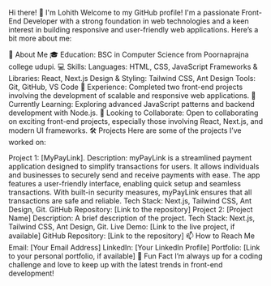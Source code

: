 Hi there! 👋 I'm Lohith
Welcome to my GitHub profile! I'm a passionate Front-End Developer with a strong foundation in web technologies and a keen interest in building responsive and user-friendly web applications. Here’s a bit more about me:

🚀 About Me
🎓 Education: BSC in Computer Science from Poornaprajna college udupi.
💻 Skills:
Languages: HTML, CSS, JavaScript
Frameworks & Libraries: React, Next.js
Design & Styling: Tailwind CSS, Ant Design
Tools: Git, GitHub, VS Code
💼 Experience: Completed two front-end projects involving the development of scalable and responsive web applications.
🌱 Currently Learning: Exploring advanced JavaScript patterns and backend development with Node.js.
🤝 Looking to Collaborate: Open to collaborating on exciting front-end projects, especially those involving React, Next.js, and modern UI frameworks.
🛠️ Projects
Here are some of the projects I’ve worked on:

Project 1: [MyPayLink].
Description: myPayLink is a streamlined payment application designed to simplify transactions for users. It allows individuals and businesses to securely send and receive payments with ease. The app features a user-friendly interface, enabling quick setup and seamless transactions. With built-in security measures, myPayLink ensures that all transactions are safe and reliable.
Tech Stack: Next.js, Tailwind CSS, Ant Design, Git.
GitHub Repository: [Link to the repository]
Project 2: [Project Name]
Description: A brief description of the project.
Tech Stack: Next.js, Tailwind CSS, Ant Design, Git.
Live Demo: [Link to the live project, if available]
GitHub Repository: [Link to the repository]
📫 How to Reach Me
Email: [Your Email Address]
LinkedIn: [Your LinkedIn Profile]
Portfolio: [Link to your personal portfolio, if available]
🌟 Fun Fact
I’m always up for a coding challenge and love to keep up with the latest trends in front-end development!
